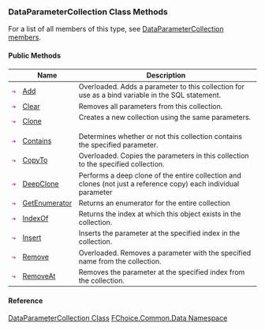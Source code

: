 ﻿### DataParameterCollection Class Methods

For a list of all members of this type, see [DataParameterCollection members](FChoice.Common~FChoice.Common.Data.DataParameterCollection_members.md).

#### Public Methods

|   | Name | Description |
| --- | --- | --- |
| ![Public Method](dotnetimages/publicMethod.png) | [Add](FChoice.Common~FChoice.Common.Data.DataParameterCollection~Add.md) | Overloaded. Adds a parameter to this collection for use as a bind variable in the SQL statement.   |
| ![Public Method](dotnetimages/publicMethod.png) | [Clear](FChoice.Common~FChoice.Common.Data.DataParameterCollection~Clear.md) | Removes all parameters from this collection.   |
| ![Public Method](dotnetimages/publicMethod.png) | [Clone](FChoice.Common~FChoice.Common.Data.DataParameterCollection~Clone.md) | Creates a new collection using the same parameters.   |
| ![Public Method](dotnetimages/publicMethod.png) | [Contains](FChoice.Common~FChoice.Common.Data.DataParameterCollection~Contains.md) | Determines whether or not this collection contains the specified parameter.   |
| ![Public Method](dotnetimages/publicMethod.png) | [CopyTo](FChoice.Common~FChoice.Common.Data.DataParameterCollection~CopyTo.md) | Overloaded. Copies the parameters in this collection to the specified collection.   |
| ![Public Method](dotnetimages/publicMethod.png) | [DeepClone](FChoice.Common~FChoice.Common.Data.DataParameterCollection~DeepClone.md) | Performs a deep clone of the entire collection and clones (not just a reference copy) each individual parameter   |
| ![Public Method](dotnetimages/publicMethod.png) | [GetEnumerator](FChoice.Common~FChoice.Common.Data.DataParameterCollection~GetEnumerator.md) | Returns an enumerator for the entire collection   |
| ![Public Method](dotnetimages/publicMethod.png) | [IndexOf](FChoice.Common~FChoice.Common.Data.DataParameterCollection~IndexOf.md) | Returns the index at which this object exists in the collection.   |
| ![Public Method](dotnetimages/publicMethod.png) | [Insert](FChoice.Common~FChoice.Common.Data.DataParameterCollection~Insert.md) | Inserts the parameter at the specified index in the collection.   |
| ![Public Method](dotnetimages/publicMethod.png) | [Remove](FChoice.Common~FChoice.Common.Data.DataParameterCollection~Remove.md) | Overloaded. Removes a parameter with the specified name from the collection.   |
| ![Public Method](dotnetimages/publicMethod.png) | [RemoveAt](FChoice.Common~FChoice.Common.Data.DataParameterCollection~RemoveAt.md) | Removes the parameter at the specified index from the collection.   |

#### Reference

[DataParameterCollection Class](FChoice.Common~FChoice.Common.Data.DataParameterCollection.md)
[FChoice.Common.Data Namespace](FChoice.Common~FChoice.Common.Data_namespace.md)